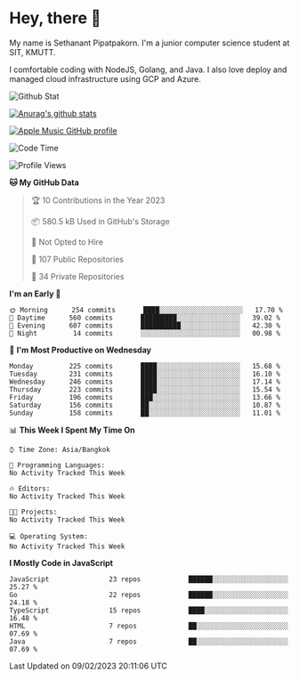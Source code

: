 # Hey, there 🙌
My name is Sethanant Pipatpakorn. I'm a junior computer science student at SIT, KMUTT.

I comfortable coding with NodeJS, Golang, and Java. I also love deploy and managed cloud infrastructure using GCP and Azure.

![Github Stat](https://github-profile-summary-cards.vercel.app/api/cards/profile-details?username=thetkpark&theme=dracula)

[![Anurag's github stats](https://github-readme-stats.vercel.app/api?username=thetkpark&count_private=true&show_icons=true&theme=tokyonight)](https://github.com/anuraghazra/github-readme-stats)

[![Apple Music GitHub profile](https://apple-music-github-profile.rayriffy.com/theme/light.svg?uid=000347.6120fcbefcb74cd59d65c108cc315787.1333)](https://github.com/rayriffy/apple-music-github-profile)

<!--START_SECTION:waka-->
![Code Time](http://img.shields.io/badge/Code%20Time-961%20hrs%2028%20mins-blue)

![Profile Views](http://img.shields.io/badge/Profile%20Views-28-blue)

**🐱 My GitHub Data** 

> 🏆 10 Contributions in the Year 2023
 > 
> 📦 580.5 kB Used in GitHub's Storage 
 > 
> 🚫 Not Opted to Hire
 > 
> 📜 107 Public Repositories 
 > 
> 🔑 34 Private Repositories  
 > 
**I'm an Early 🐤** 

```text
🌞 Morning      254 commits       ████░░░░░░░░░░░░░░░░░░░░░   17.70 % 
🌆 Daytime      560 commits       █████████░░░░░░░░░░░░░░░░   39.02 % 
🌃 Evening      607 commits       ██████████░░░░░░░░░░░░░░░   42.30 % 
🌙 Night         14 commits       ░░░░░░░░░░░░░░░░░░░░░░░░░   00.98 % 

```
📅 **I'm Most Productive on Wednesday** 

```text
Monday         225 commits       ████░░░░░░░░░░░░░░░░░░░░░   15.68 % 
Tuesday        231 commits       ████░░░░░░░░░░░░░░░░░░░░░   16.10 % 
Wednesday      246 commits       ████░░░░░░░░░░░░░░░░░░░░░   17.14 % 
Thursday       223 commits       ████░░░░░░░░░░░░░░░░░░░░░   15.54 % 
Friday         196 commits       ███░░░░░░░░░░░░░░░░░░░░░░   13.66 % 
Saturday       156 commits       ██░░░░░░░░░░░░░░░░░░░░░░░   10.87 % 
Sunday         158 commits       ██░░░░░░░░░░░░░░░░░░░░░░░   11.01 % 

```


📊 **This Week I Spent My Time On** 

```text
⌚︎ Time Zone: Asia/Bangkok

💬 Programming Languages: 
No Activity Tracked This Week

🔥 Editors: 
No Activity Tracked This Week

🐱‍💻 Projects: 
No Activity Tracked This Week

💻 Operating System: 
No Activity Tracked This Week

```

**I Mostly Code in JavaScript** 

```text
JavaScript               23 repos            ██████░░░░░░░░░░░░░░░░░░░   25.27 % 
Go                       22 repos            ██████░░░░░░░░░░░░░░░░░░░   24.18 % 
TypeScript               15 repos            ████░░░░░░░░░░░░░░░░░░░░░   16.48 % 
HTML                     7 repos             ██░░░░░░░░░░░░░░░░░░░░░░░   07.69 % 
Java                     7 repos             ██░░░░░░░░░░░░░░░░░░░░░░░   07.69 % 

```



 Last Updated on 09/02/2023 20:11:06 UTC
<!--END_SECTION:waka-->

